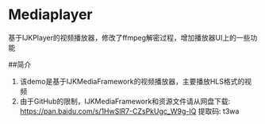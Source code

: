 # Mediaplayer
基于IJKPlayer的视频播放器，修改了ffmpeg解密过程，增加播放器UI上的一些功能 

##简介  
1. 该demo是基于IJKMediaFramework的视频播放器，主要播放HLS格式的视频
2. 由于GitHub的限制，IJKMediaFramework和资源文件请从网盘下载: https://pan.baidu.com/s/1HwSlR7-CZsPkUgc_W9g-IQ 提取码: t3wa
